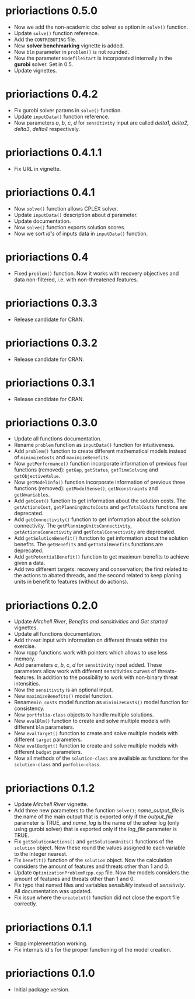 # prioriactions 0.5.0

-   Now we add the non-academic cbc solver as option in `solve()` function.
-   Update `solve()` function reference.
-   Add the `CONTRIBUTING` file. 
-   New **solver benchmarking** vignette is added.
-   Now `blm` parameter in `problem()` is not rounded.
-   Now the parameter `NodefileStart` is incorporated internally in the **gurobi** solver. Set in 0.5.
-   Update vignettes.

# prioriactions 0.4.2

-   Fix gurobi solver params in `solve()` function.
-   Update `inputData()` function reference.
-   Now parameters *a*, *b*, *c*, *d* for `sensitivity` input are called *delta1*, *delta2*, *delta3*, *delta4* respectively.

# prioriactions 0.4.1.1

-   Fix URL in vignette.

# prioriactions 0.4.1

-   Now `solve()` function allows CPLEX solver.
-   Update `inputData()` description about *d* parameter.
-   Update documentation.
-   Now `solve()` function exports solution scores.
-   Now we sort *id's* of inputs data in `inputData()` function.

# prioriactions 0.4

-   Fixed `problem()` function. Now it works with recovery objectives and data non-filtered, i.e. with non-threatened features.

# prioriactions 0.3.3

-   Release candidate for CRAN.

# prioriactions 0.3.2

-   Release candidate for CRAN.

# prioriactions 0.3.1

-   Release candidate for CRAN.

# prioriactions 0.3.0

-   Update all functions documentation.
-   Rename `problem` function as `inputData()` function for intuitiveness.
-   Add `problem()` function to create different mathematical models instead of `minimizeCosts` and `maximizeBenefits`.
-   Now `getPerformance()` function incorporate information of previous four functions (removed): `getGap`, `getStatus`, `getTimeSolving` and `getObjectiveValue`.
-   Now `getModelInfo()` function incorporate information of previous three functions (removed): `getModelSense()`, `getNconstraints` and `getNvariables`.
-   Add `getCost()` function to get information about the solution costs. The `getActionsCost`, `getPlanningUnitsCosts` and `getTotalCosts` functions are deprecated.
-   Add `getConnectivity()` function to get information about the solution connectivity. The `getPlanningUnitsConnectivity`, `getActionsConnectivity` and `getTotalConnectivity` are deprecated.
-   Add `getSolutionBenefit()` function to get information about the solution benefits. The `getBenefits` and `getTotalBenefits` functions are deprecated.
-   Add `getPotentialBenefit()` function to get maximum benefits to achieve given a data.
-   Add two different targets: recovery and conservation; the first related to the actions to abated threads, and the second related to keep planing units in benefit to features (without do actions).

# prioriactions 0.2.0

-   Update *Mitchell River*, *Benefits and sensitivities* and *Get started* vignettes.
-   Update all functions documentation.
-   Add `threat` input with information on different threats within the exercise.
-   Now rcpp functions work with pointers which allows to use less memory.
-   Add parameters *a*, *b*, *c*, *d* for `sensitivity` input added. These parameters allow work with different sensitivities curves of threats-features. In addition to the possibility to work with non-binary threat intensities.
-   Now the `sensitivity` is an optional input.
-   New `maximizeBenefits()` model function.
-   Rename`min_costs` model function as `minimizeCosts()` model function for consistency.
-   New `portfolio-class` objects to handle multiple solutions.
-   New `evalBlm()` function to create and solve multiple models with different `blm` parameters.
-   New `evalTarget()` function to create and solve multiple models with different `target` parameters.
-   New `evalBudget()` function to create and solve multiple models with different `budget` parameters.
-   Now all methods of the `solution-class` are available as functions for the `solution-class` and `porfolio-class`.

# prioriactions 0.1.2

-   Update *Mitchell River* vignette.
-   Add three new parameters to the function `solve()`; *name_output_file* is the name of the main output that is exported only if the *output_file* parameter is TRUE, and *name_log* is the name of the solver log (only using gurobi solver) that is exported only if the *log_file* parameter is TRUE.
-   Fix `getSolutionActions()` and `getSolutionUnits()` functions of the `solution` object. Now these round the values assigned to each variable to the integer nearest.
-   Fix `benefit()` function of the `solution` object. Now the calculation considers the amount of features and threats other than 1 and 0.
-   Update `OptimizationProblemRcpp.cpp` file. Now the models considers the amount of features and threats other than 1 and 0.
-   Fix typo that named files and variables *sensibility* instead of *sensitivity*. All documentation was updated.
-   Fix issue where the `createtxt()` function did not close the export file correctly.

# prioriactions 0.1.1

-   Rcpp implementation working.
-   Fix internals id's for the proper functioning of the model creation.

# prioriactions 0.1.0

-   Initial package version.
